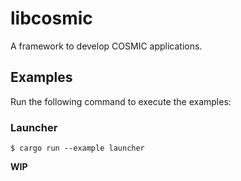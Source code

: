 # libcosmic

A framework to develop COSMIC applications.

## Examples

Run the following command to execute the examples:

### Launcher
```shell
$ cargo run --example launcher
```

**WIP**
